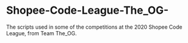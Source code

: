 # Shopee-Code-League-The_OG-
The scripts used in some of the competitions at the 2020 Shopee Code League, from Team The_OG.
